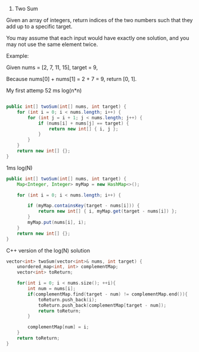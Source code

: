 1. Two Sum

Given an array of integers, return indices of the two numbers such that they add up to a specific target.

You may assume that each input would have exactly one solution, and you may not use the same element twice.

Example:

Given nums = [2, 7, 11, 15], target = 9,

Because nums[0] + nums[1] = 2 + 7 = 9,
return [0, 1].

My first attemp 52 ms log(n*n)
````java 

public int[] twoSum(int[] nums, int target) {
	for (int i = 0; i < nums.length; i++) {
		for (int j = i + 1; j < nums.length; j++) {
			if (nums[i] + nums[j] == target) {
				return new int[] { i, j };
			}
		}
	}
	return new int[] {};
}

````
1ms log(N)
````java 
public int[] twoSum(int[] nums, int target) {
	Map<Integer, Integer> myMap = new HashMap<>();

	for (int i = 0; i < nums.length; i++) {

		if (myMap.containsKey(target - nums[i])) {
			return new int[] { i, myMap.get(target - nums[i]) };
		}
		myMap.put(nums[i], i);
	}
	return new int[] {};
}
````

C++ version of the log(N) solution
````cpp
vector<int> twoSum(vector<int>& nums, int target) {
	unordered_map<int, int> complementMap;
	vector<int> toReturn;

	for(int i = 0; i < nums.size(); ++i){
		int num = nums[i];
		if(complementMap.find(target - num) != complementMap.end()){
			toReturn.push_back(i);
			toReturn.push_back(complementMap[target - num]);
			return toReturn;
		}

		complementMap[num] = i;
	}
	return toReturn;
}
````